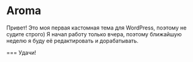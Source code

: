 Aroma
===

Привет!
Это моя первая кастомная тема для WordPress, поэтому не судите строго)
Я начал работу только вчера, поэтому ближайшую неделю я буду её редактировать и дорабатывать.

===
Удачи!

